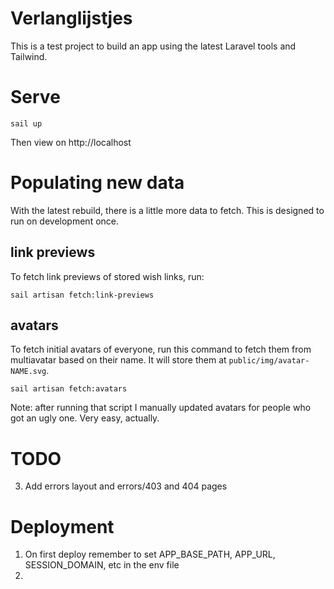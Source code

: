 # Verlanglijstjes

This is a test project to build an app using the latest Laravel tools and Tailwind.

# Serve

```shell
sail up
```

Then view on http://localhost

# Populating new data

With the latest rebuild, there is a little more data to fetch. This is designed to run on development once.

## link previews

To fetch link previews of stored wish links, run:
```shell
sail artisan fetch:link-previews 
```

## avatars

To fetch initial avatars of everyone, run this command to fetch them from multiavatar based on their name.
It will store them at `public/img/avatar-NAME.svg`.
```shell
sail artisan fetch:avatars
```

Note: after running that script I manually updated avatars for people who got an ugly one. Very easy, actually.

# TODO

3. Add errors layout and errors/403 and 404 pages

# Deployment

1. On first deploy remember to set APP_BASE_PATH, APP_URL, SESSION_DOMAIN, etc in the env file
2. 
